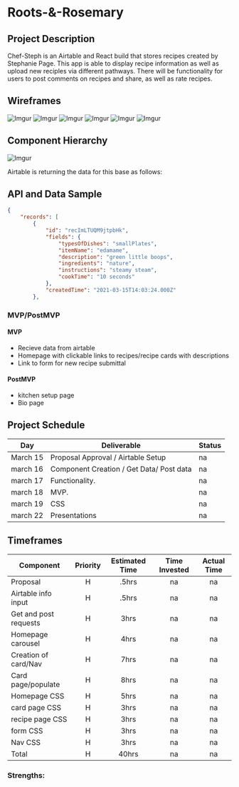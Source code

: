 # Roots-&-Rosemary



## Project Description

Chef-Steph is an Airtable and React build that stores recipes created by Stephanie Page. This app is able to display recipe information as well as upload new reciples via different pathways. There will be functionality for users to post comments on recipes and share, as well as rate recipes.

## Wireframes

![Imgur](https://i.imgur.com/hVIACEy.png) 
![Imgur](https://i.imgur.com/mkQd7Wk.png)
![Imgur](https://i.imgur.com/eeVPQRB.png)
![Imgur](https://i.imgur.com/PiWRVuj.png)
![Imgur](https://i.imgur.com/0rWHyuk.png)
![Imgur](https://i.imgur.com/A94EtLU.png)

## Component Hierarchy
![Imgur](https://i.imgur.com/flwQESp.png)

Airtable is returning the data for this base as follows:

## API and Data Sample
``` .json 
{
    "records": [
        {
            "id": "recImLTUQM9jtpbHk",
            "fields": {
                "typesOfDishes": "smallPlates",
                "itemName": "edamame",
                "description": "green little boops",
                "ingredients": "nature",
                "instructions": "steamy steam",
                "cookTime": "10 seconds"
            },
            "createdTime": "2021-03-15T14:03:24.000Z"
        },
```






### MVP/PostMVP

#### MVP
- Recieve data from airtable
- Homepage with clickable links to recipes/recipe cards with descriptions
- Link to form for new recipe submittal

#### PostMVP

- kitchen setup page 
- Bio page

## Project Schedule

| Day      | Deliverable                                | Status   |
| -------- | ------------------------------------------ | -------- |
| March 15 | Proposal Approval / Airtable Setup         | na |
| march 16 | Component Creation / Get Data/ Post data   | na |
| march 17 | Functionality.                             | na |
| march 18 | MVP.                                       | na |
| march 19 | CSS                                        | na |
| march 22  | Presentations                             | na |

## Timeframes

| Component                 | Priority | Estimated Time | Time Invested | Actual Time |
| ------------------------- | :------: | :------------: | :-----------: | :---------: |
| Proposal                       |    H     |     .5hrs      |     na      |    na     |
| Airtable info input            |    H     |     .5hrs      |     na      |    na     |
| Get and post requests          |    H     |      3hrs      |     na      |    na     |
| Homepage carousel              |    H     |      4hrs      |     na      |    na     |
| Creation of card/Nav           |    H     |      7hrs      |     na      |    na     |
| Card page/populate             |    H     |      8hrs      |     na      |    na     |
| Homepage CSS                   |    H     |      5hrs      |     na      |    na     |
| card page CSS                  |    H     |      3hrs      |     na      |    na     |
| recipe page CSS                |    H     |      3hrs      |     na      |    na     |
| form CSS                       |    H     |      3hrs      |     na      |    na     |
| Nav CSS                        |    H     |      3hrs      |     na      |    na     |
| Total                          |    H     |     40hrs      |     na      |    na     |



### Strengths:





